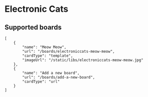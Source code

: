 # Electronic Cats

## Supported boards

```codecard
[
    {
        "name": "Meow Meow",
        "url": "/boards/electroniccats-meow-meow",
        "cardType": "template",
        "imageUrl": "/static/libs/electroniccats-meow-meow.jpg" 
    },
    {
        "name": "Add a new board",
        "url": "/boards/add-a-new-board",
        "cardType": "url"
    }
]
```
